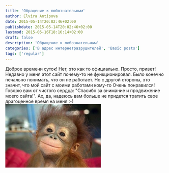 ```yaml
---
title: 'Обращение к любознательным'
author: Elvira Antipova
date: 2015-05-14T20:02:46+02:00
publishdate: 2015-05-14T20:02:46+02:00
lastmod: 2015-05-16T18:16:14+02:00
draft: false
description: 'Обращение к любознательным'
categories: ['В адрес интернетразрушителей', 'Basic posts']
tags: ['regular']
---
```


Доброе времени суток! Нет, это как то официально. Просто, привет! Недавно у меня этот сайт почему-то не функционировал. Было конечно печально понимать, что он не работает. Но с другой стороны, это значит, что мой сайт с моими работами кому-то Очень понравился! Говорю вам от чистого сердца: "Спасибо за внимание и продвижение моего сайта!". Ах, да, надеюсь вам больше не придется тратить свое драгоценное время на меня :-) [![обезьянка](обезьянка-300x200.jpg)](обезьянка.jpg)
